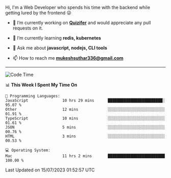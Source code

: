 Hi, I'm a Web Developer who spends his time with the backend while getting lured by the frontend 😜

- 🔭 I’m currently working on **[Quizifer](https://github.com/SutharMukesh/Quizifer/)** and would appreciate any pull requests on it.

- 🌱 I’m currently learning **redis, kubernetes**

- 💬 Ask me about **javascript, nodejs, CLI tools**

- 📫 How to reach me **mukeshsuthar336@gmail.com**

---
<!--START_SECTION:waka-->
![Code Time](http://img.shields.io/badge/Code%20Time-2%2C378%20hrs%2046%20mins-blue)

📊 **This Week I Spent My Time On** 

```text
💬 Programming Languages: 
JavaScript               10 hrs 29 mins      ████████████████████████░   95.07 % 
Other                    12 mins             ░░░░░░░░░░░░░░░░░░░░░░░░░   01.91 % 
TypeScript               10 mins             ░░░░░░░░░░░░░░░░░░░░░░░░░   01.61 % 
JSON                     5 mins              ░░░░░░░░░░░░░░░░░░░░░░░░░   00.76 % 
HTML                     3 mins              ░░░░░░░░░░░░░░░░░░░░░░░░░   00.53 % 

💻 Operating System: 
Mac                      11 hrs 2 mins       █████████████████████████   100.00 % 
```


 Last Updated on 15/07/2023 01:52:57 UTC
<!--END_SECTION:waka-->
